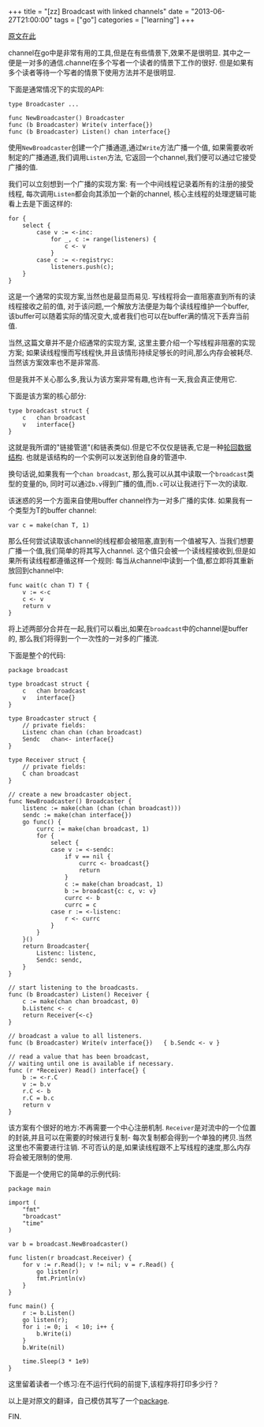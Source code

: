+++
title = "[zz] Broadcast with linked channels"
date = "2013-06-27T21:00:00"
tags = ["go"]
categories = ["learning"]
+++

[原文在此](http://rogpeppe.wordpress.com/2009/12/01/concurrent-idioms-1-broadcasting-values-in-go-with-linked-channels/)

channel在go中是非常有用的工具,但是在有些情景下,效果不是很明显.
其中之一便是一对多的通信.channel在多个写者一个读者的情景下工作的很好.
但是如果有多个读者等待一个写者的情景下使用方法并不是很明显.

下面是通常情况下的实现的API:

~~~
type Broadcaster ...

func NewBroadcaster() Broadcaster
func (b Broadcaster) Write(v interface{})
func (b Broadcaster) Listen() chan interface{}
~~~
使用`NewBroadcaster`创建一个广播通道,通过`Write`方法广播一个值,
如果需要收听制定的广播通道,我们调用`Listen`方法,
它返回一个channel,我们便可以通过它接受广播的值.

我们可以立刻想到一个广播的实现方案:
有一个中间线程记录着所有的注册的接受线程,
每次调用`Listen`都会向其添加一个新的channel,
核心主线程的处理逻辑可能看上去是下面这样的:

~~~
for {
	select {
		case v := <-inc:
			for _, c := range(listeners) {
				c <- v
			}
		case c := <-registryc:
			listeners.push(c);
	}
}
~~~
这是一个通常的实现方案,当然也是最显而易见.
写线程将会一直阻塞直到所有的读线程接收之前的值,
对于该问题,一个解放方法便是为每个读线程维护一个buffer,
该buffer可以随着实际的情况变大,或者我们也可以在buffer满的情况下丢弃当前值.

当然,这篇文章并不是介绍通常的实现方案, 这里主要介绍一个写线程非阻塞的实现方案;
如果读线程慢而写线程快,并且该情形持续足够长的时间,那么内存会被耗尽.
当然该方案效率也不是非常高.

但是我并不关心那么多,我认为该方案非常有趣,也许有一天,我会真正使用它.

下面是该方案的核心部分:

~~~
type broadcast struct {
	c	chan broadcast
	v	interface{}
}
~~~
这就是我所谓的"链接管道"(和链表类似).但是它不仅仅是链表,它是一种[轮回数据结构][1].
也就是该结构的一个实例可以发送到他自身的管道中.

[1]: http://wadler.blogspot.com/2009/11/list-is-odd-creature.html

换句话说,如果我有一个`chan broadcast`,
那么我可以从其中读取一个`broadcast`类型的变量的`b`,
同时可以通过`b.v`得到广播的值,而`b.c`可以让我进行下一次的读取.

该迷惑的另一个方面来自使用buffer channel作为一对多广播的实体.
如果我有一个类型为T的buffer channel:

~~~
var c = make(chan T, 1)
~~~
那么任何尝试读取该channel的线程都会被阻塞,直到有一个值被写入.
当我们想要广播一个值,我们简单的将其写入channel.
这个值只会被一个读线程接收到,但是如果所有读线程都遵循这样一个规则:
每当从channel中读到一个值,都立即将其重新放回到channel中:

~~~
func wait(c chan T) T {
	v := <-c
	c <- v
	return v
}
~~~
将上述两部分合并在一起,我们可以看出,如果在`broadcast`中的channel是buffer的,
那么我们将得到一个一次性的一对多的广播流.

下面是整个的代码:

~~~
package broadcast

type broadcast struct {
	c	chan broadcast
	v	interface{}
}

type Broadcaster struct {
	// private fields:
	Listenc	chan chan (chan broadcast)
	Sendc	chan<- interface{}
}

type Receiver struct {
	// private fields:
	C chan broadcast
}

// create a new broadcaster object.
func NewBroadcaster() Broadcaster {
	listenc := make(chan (chan (chan broadcast)))
	sendc := make(chan interface{})
	go func() {
		currc := make(chan broadcast, 1)
		for {
			select {
			case v := <-sendc:
				if v == nil {
					currc <- broadcast{}
					return
				}
				c := make(chan broadcast, 1)
				b := broadcast{c: c, v: v}
				currc <- b
				currc = c
			case r := <-listenc:
				r <- currc
			}
		}
	}()
	return Broadcaster{
		Listenc: listenc,
		Sendc: sendc,
	}
}

// start listening to the broadcasts.
func (b Broadcaster) Listen() Receiver {
	c := make(chan chan broadcast, 0)
	b.Listenc <- c
	return Receiver{<-c}
}

// broadcast a value to all listeners.
func (b Broadcaster) Write(v interface{})	{ b.Sendc <- v }

// read a value that has been broadcast,
// waiting until one is available if necessary.
func (r *Receiver) Read() interface{} {
	b := <-r.C
	v := b.v
	r.C <- b
	r.C = b.c
	return v
}
~~~
该方案有个很好的地方:不再需要一个中心注册机制.
`Receiver`是对流中的一个位置的封装,并且可以在需要的时候进行复制-
每次复制都会得到一个单独的拷贝.当然这里也不需要进行注销.
不可否认的是,如果读线程跟不上写线程的速度,那么内存将会被无限制的使用.

下面是一个使用它的简单的示例代码:

~~~
package main

import (
	"fmt"
	"broadcast"
	"time"
)

var b = broadcast.NewBroadcaster()

func listen(r broadcast.Receiver) {
	for v := r.Read(); v != nil; v = r.Read() {
		go listen(r)
		fmt.Println(v)
	}
}

func main() {
	r := b.Listen()
	go listen(r);
	for i := 0; i  < 10; i++ {
		b.Write(i)
	}
	b.Write(nil)

	time.Sleep(3 * 1e9)
}
~~~
这里留着读者一个练习:在不运行代码的前提下,该程序将打印多少行？

以上是对原文的翻译，自己模仿其写了一个[package][2].

[2]: https://github.com/tw4452852/broadcast

FIN.
